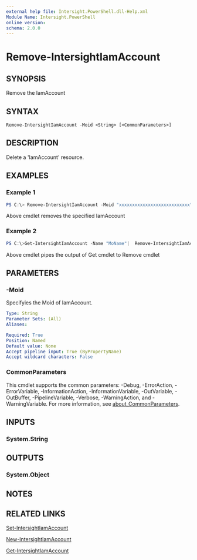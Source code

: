 ```yaml
---
external help file: Intersight.PowerShell.dll-Help.xml
Module Name: Intersight.PowerShell
online version:
schema: 2.0.0
---
```


# Remove-IntersightIamAccount

## SYNOPSIS
Remove the IamAccount

## SYNTAX

```
Remove-IntersightIamAccount -Moid <String> [<CommonParameters>]
```

## DESCRIPTION
Delete a &apos;IamAccount&apos; resource.

## EXAMPLES

### Example 1
```powershell
PS C:\> Remove-IntersightIamAccount -Moid "xxxxxxxxxxxxxxxxxxxxxxxxxxx"
```
Above cmdlet removes the specified IamAccount 

### Example 2
```powershell
PS C:\>Get-IntersightIamAccount -Name "MoName"|  Remove-IntersightIamAccount
```
Above cmdlet pipes the output of Get cmdlet to Remove cmdlet

## PARAMETERS

### -Moid
Specifyies the Moid of IamAccount.

```yaml
Type: String
Parameter Sets: (All)
Aliases:

Required: True
Position: Named
Default value: None
Accept pipeline input: True (ByPropertyName)
Accept wildcard characters: False
```

### CommonParameters
This cmdlet supports the common parameters: -Debug, -ErrorAction, -ErrorVariable, -InformationAction, -InformationVariable, -OutVariable, -OutBuffer, -PipelineVariable, -Verbose, -WarningAction, and -WarningVariable. For more information, see [about_CommonParameters](http://go.microsoft.com/fwlink/?LinkID=113216).

## INPUTS

### System.String

## OUTPUTS

### System.Object
## NOTES

## RELATED LINKS

[Set-IntersightIamAccount](./Set-IntersightIamAccount.md)

[New-IntersightIamAccount](./New-IntersightIamAccount.md)

[Get-IntersightIamAccount](./Get-IntersightIamAccount.md)

